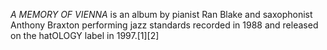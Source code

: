 _A MEMORY OF VIENNA_ is an album by pianist Ran Blake and saxophonist Anthony Braxton performing jazz standards recorded in 1988 and released on the hatOLOGY label in 1997.[1][2]
